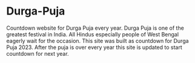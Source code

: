 # Durga-Puja
Countdown website for Durga Puja every year.
Durga Puja is one of the greatest festival in India. All Hindus especially people of West Bengal eagerly wait for the occasion.
This site was built as countdown for Durga Puja 2023. After the puja is over every year this site is updated to start countdown for next year.
